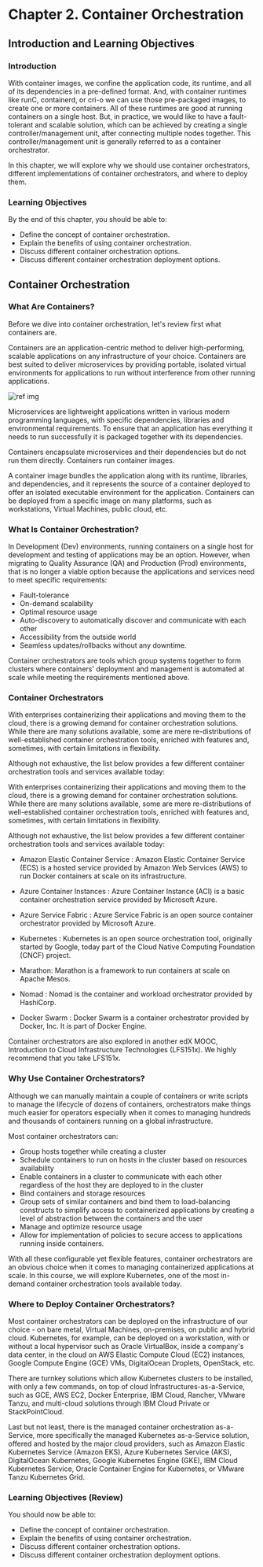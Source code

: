 # Chapter 2. Container Orchestration #

## Introduction and Learning Objectives ##

### Introduction ###

With container images, we confine the application code, its runtime, and all of its dependencies in a pre-defined format. And, with container runtimes like runC, containerd, or cri-o we can use those pre-packaged images, to create one or more containers. All of these runtimes are good at running containers on a single host. But, in practice, we would like to have a fault-tolerant and scalable solution, which can be achieved by creating a single controller/management unit, after connecting multiple nodes together. This controller/management unit is generally referred to as a container orchestrator. 

In this chapter, we will explore why we should use container orchestrators, different implementations of container orchestrators, and where to deploy them.

### Learning Objectives ###

By the end of this chapter, you should be able to:

* Define the concept of container orchestration.
* Explain the benefits of using container orchestration.
* Discuss different container orchestration options.
* Discuss different container orchestration deployment options.

## Container Orchestration ##

### What Are Containers? ###

Before we dive into container orchestration, let's review first what containers are.

Containers are an application-centric method to deliver high-performing, scalable applications on any infrastructure of your choice. Containers are best suited to deliver microservices by providing portable, isolated virtual environments for applications to run without interference from other running applications.

![ref img](https://courses.edx.org/assets/courseware/v1/1256618e247da221e7c3cc4bab9af3e3/asset-v1:LinuxFoundationX+LFS158x+3T2020+type@asset+block/container_deployment.png)

Microservices are lightweight applications written in various modern programming languages, with specific dependencies, libraries and environmental requirements. To ensure that an application has everything it needs to run successfully it is packaged together with its dependencies.

Containers encapsulate microservices and their dependencies but do not run them directly. Containers run container images.

A container image bundles the application along with its runtime, libraries, and dependencies, and it represents the source of a container deployed to offer an isolated executable environment for the application. Containers can be deployed from a specific image on many platforms, such as workstations, Virtual Machines, public cloud, etc.


### What Is Container Orchestration? ###
In Development (Dev) environments, running containers on a single host for development and testing of applications may be an option. However, when migrating to Quality Assurance (QA) and Production (Prod) environments, that is no longer a viable option because the applications and services need to meet specific requirements:

* Fault-tolerance
* On-demand scalability
* Optimal resource usage
* Auto-discovery to automatically discover and communicate with each other
* Accessibility from the outside world
* Seamless updates/rollbacks without any downtime.

Container orchestrators are tools which group systems together to form clusters where containers' deployment and management is automated at scale while meeting the requirements mentioned above.

### Container Orchestrators ### 
With enterprises containerizing their applications and moving them to the cloud, there is a growing demand for container orchestration solutions. While there are many solutions available, some are mere re-distributions of well-established container orchestration tools, enriched with features and, sometimes, with certain limitations in flexibility.

Although not exhaustive, the list below provides a few different container orchestration tools and services available today:

With enterprises containerizing their applications and moving them to the cloud, there is a growing demand for container orchestration solutions. While there are many solutions available, some are mere re-distributions of well-established container orchestration tools, enriched with features and, sometimes, with certain limitations in flexibility.

Although not exhaustive, the list below provides a few different container orchestration tools and services available today:

* Amazon Elastic Container Service : Amazon Elastic Container Service (ECS) is a hosted service provided by Amazon Web Services (AWS) to run Docker containers at scale on its infrastructure.

* Azure Container Instances : Azure Container Instance (ACI) is a basic container orchestration service provided by Microsoft Azure.

* Azure Service Fabric : Azure Service Fabric is an open source container orchestrator provided by Microsoft Azure.

* Kubernetes : Kubernetes is an open source orchestration tool, originally started by Google, today part of the Cloud Native Computing Foundation (CNCF) project.

* Marathon: Marathon is a framework to run containers at scale on Apache Mesos.

* Nomad : Nomad is the container and workload orchestrator provided by HashiCorp.

* Docker Swarm : Docker Swarm is a container orchestrator provided by Docker, Inc. It is part of Docker Engine.

Container orchestrators are also explored in another edX MOOC, Introduction to Cloud Infrastructure Technologies (LFS151x). We highly recommend that you take LFS151x.

### Why Use Container Orchestrators? ###

Although we can manually maintain a couple of containers or write scripts to manage the lifecycle of dozens of containers, orchestrators make things much easier for operators especially when it comes to managing hundreds and thousands of containers running on a global infrastructure.

Most container orchestrators can:

* Group hosts together while creating a cluster
* Schedule containers to run on hosts in the cluster based on resources availability
* Enable containers in a cluster to communicate with each other regardless of the host they are deployed to in the cluster
* Bind containers and storage resources
* Group sets of similar containers and bind them to load-balancing constructs to simplify access to containerized applications by creating a level of abstraction between the containers and the user
* Manage and optimize resource usage
* Allow for implementation of policies to secure access to applications running inside containers.

With all these configurable yet flexible features, container orchestrators are an obvious choice when it comes to managing containerized applications at scale. In this course, we will explore Kubernetes, one of the most in-demand container orchestration tools available today.

### Where to Deploy Container Orchestrators? ###

Most container orchestrators can be deployed on the infrastructure of our choice - on bare metal, Virtual Machines, on-premises, on public and hybrid cloud. Kubernetes, for example, can be deployed on a workstation, with or without a local hypervisor such as Oracle VirtualBox, inside a company's data center, in the cloud on AWS Elastic Compute Cloud (EC2) instances, Google Compute Engine (GCE) VMs, DigitalOcean Droplets, OpenStack, etc.

There are turnkey solutions which allow Kubernetes clusters to be installed, with only a few commands, on top of cloud Infrastructures-as-a-Service, such as GCE, AWS EC2, Docker Enterprise, IBM Cloud, Rancher, VMware Tanzu, and multi-cloud solutions through IBM Cloud Private or StackPointCloud.

Last but not least, there is the managed container orchestration as-a-Service, more specifically the managed Kubernetes as-a-Service solution, offered and hosted by the major cloud providers, such as Amazon Elastic Kubernetes Service (Amazon EKS), Azure Kubernetes Service (AKS), DigitalOcean Kubernetes, Google Kubernetes Engine (GKE), IBM Cloud Kubernetes Service, Oracle Container Engine for Kubernetes, or VMware Tanzu Kubernetes Grid.

### Learning Objectives (Review) ###



You should now be able to:

* Define the concept of container orchestration.
* Explain the benefits of using container orchestration.
* Discuss different container orchestration options.
* Discuss different container orchestration deployment options.

